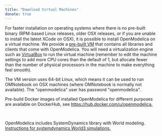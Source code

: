 ```yaml
---
title: "Download Virtual Machines"
donate: true
---
```

<p>For faster installation on operating systems where there is no pre-built binary (<span style="line-height: 19.7999992370605px;">RPM-based Linux releases,&nbsp;</span>older OSX releases, or if you are unable to install the latest XCode on OSX), it is possible to install OpenModelica on a virtual machine. We provide a <a href="https://build.openmodelica.org/omc/builds/virtual_machines/">pre-built VM</a>&nbsp;that contains all libraries and clients that come with OpenModelica. You will need a virtualization engine such as <a href="https://virtualbox.org">VirtualBox</a>&nbsp;to run the virtual machine (remember to edit the machine settings to add more CPU cores than the default of 1, but allocate fewer than the number of physical processors in the machine to make everything feel smooth).</p>
<p>The VM version uses 64-bit Linux, which means it can be used to run OMNotebook on OSX machines (where OMNotebook is normally not available). The "openmodelica" user has password "openmodelica".</p>
<p>Pre-build Docker images of installed OpenModelica for different purposes are available on DockerHub, see <a class="ext-link" href="https://hub.docker.com/u/openmodelica">https://hub.docker.com/u/openmodelica.</a></p>
<p>&nbsp;</p>
<p>OpenModelica includes SystemDynamics library with World modeling. <a href="/images/docs/systemdynamics-world3-simulation-with-openmodelica-131023.pdf">Instructions for systemdynamics World3 simulations.</a></p>
